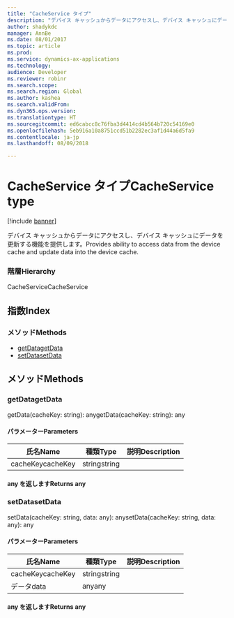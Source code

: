 ```yaml
---
title: "CacheService タイプ"
description: "デバイス キャッシュからデータにアクセスし、デバイス キャッシュにデータを更新する機能を提供します。"
author: shadykdc
manager: AnnBe
ms.date: 08/01/2017
ms.topic: article
ms.prod: 
ms.service: dynamics-ax-applications
ms.technology: 
audience: Developer
ms.reviewer: robinr
ms.search.scope: 
ms.search.region: Global
ms.author: kashea
ms.search.validFrom: 
ms.dyn365.ops.version: 
ms.translationtype: HT
ms.sourcegitcommit: ed6cabcc8c76fba3d4414cd4b564b720c54169e0
ms.openlocfilehash: 5eb916a10a8751ccd51b2282ec3af1d44a6d5fa9
ms.contentlocale: ja-jp
ms.lasthandoff: 08/09/2018

---
```


# <a name="cacheservice-type"></a><span data-ttu-id="15279-103">CacheService タイプ</span><span class="sxs-lookup"><span data-stu-id="15279-103">CacheService type</span></span>

[!include [banner](../../../../includes/banner.md)]

<span data-ttu-id="15279-104">デバイス キャッシュからデータにアクセスし、デバイス キャッシュにデータを更新する機能を提供します。</span><span class="sxs-lookup"><span data-stu-id="15279-104">Provides ability to access data from the device cache and update data into the device cache.</span></span>

### <a name="hierarchy"></a><span data-ttu-id="15279-105">階層</span><span class="sxs-lookup"><span data-stu-id="15279-105">Hierarchy</span></span>

<span data-ttu-id="15279-106">CacheService</span><span class="sxs-lookup"><span data-stu-id="15279-106">CacheService</span></span> <br>

## <a name="index"></a><span data-ttu-id="15279-107">指数</span><span class="sxs-lookup"><span data-stu-id="15279-107">Index</span></span>

### <a name="methods"></a><span data-ttu-id="15279-108">メソッド</span><span class="sxs-lookup"><span data-stu-id="15279-108">Methods</span></span>

* [<span data-ttu-id="15279-109">getData</span><span class="sxs-lookup"><span data-stu-id="15279-109">getData</span></span>](services-business-logic-services-icacheservice.md#getdata)
* [<span data-ttu-id="15279-110">setData</span><span class="sxs-lookup"><span data-stu-id="15279-110">setData</span></span>](services-business-logic-services-icacheservice.md#setdata)

## <a name="methods"></a><span data-ttu-id="15279-111">メソッド</span><span class="sxs-lookup"><span data-stu-id="15279-111">Methods</span></span>

### <a name="getdata"></a><span data-ttu-id="15279-112">getData</span><span class="sxs-lookup"><span data-stu-id="15279-112">getData</span></span>


<span data-ttu-id="15279-113">getData(cacheKey: string): any</span><span class="sxs-lookup"><span data-stu-id="15279-113">getData(cacheKey: string): any</span></span>




#### <a name="parameters"></a><span data-ttu-id="15279-114">パラメーター</span><span class="sxs-lookup"><span data-stu-id="15279-114">Parameters</span></span>

| <span data-ttu-id="15279-115">氏名</span><span class="sxs-lookup"><span data-stu-id="15279-115">Name</span></span> | <span data-ttu-id="15279-116">種類</span><span class="sxs-lookup"><span data-stu-id="15279-116">Type</span></span> | <span data-ttu-id="15279-117">説明</span><span class="sxs-lookup"><span data-stu-id="15279-117">Description</span></span> |
| ---- | ---- | ----------- |
| <span data-ttu-id="15279-118">cacheKey</span><span class="sxs-lookup"><span data-stu-id="15279-118">cacheKey</span></span>|<span data-ttu-id="15279-119">string</span><span class="sxs-lookup"><span data-stu-id="15279-119">string</span></span>||

#### <a name="returns-any"></a><span data-ttu-id="15279-120">any を返します</span><span class="sxs-lookup"><span data-stu-id="15279-120">Returns any</span></span>

### <a name="setdata"></a><span data-ttu-id="15279-121">setData</span><span class="sxs-lookup"><span data-stu-id="15279-121">setData</span></span>


<span data-ttu-id="15279-122">setData(cacheKey: string, data: any): any</span><span class="sxs-lookup"><span data-stu-id="15279-122">setData(cacheKey: string, data: any): any</span></span>




#### <a name="parameters"></a><span data-ttu-id="15279-123">パラメーター</span><span class="sxs-lookup"><span data-stu-id="15279-123">Parameters</span></span>

| <span data-ttu-id="15279-124">氏名</span><span class="sxs-lookup"><span data-stu-id="15279-124">Name</span></span> | <span data-ttu-id="15279-125">種類</span><span class="sxs-lookup"><span data-stu-id="15279-125">Type</span></span> | <span data-ttu-id="15279-126">説明</span><span class="sxs-lookup"><span data-stu-id="15279-126">Description</span></span> |
| ---- | ---- | ----------- |
| <span data-ttu-id="15279-127">cacheKey</span><span class="sxs-lookup"><span data-stu-id="15279-127">cacheKey</span></span>|<span data-ttu-id="15279-128">string</span><span class="sxs-lookup"><span data-stu-id="15279-128">string</span></span>||
| <span data-ttu-id="15279-129">データ</span><span class="sxs-lookup"><span data-stu-id="15279-129">data</span></span>|<span data-ttu-id="15279-130">any</span><span class="sxs-lookup"><span data-stu-id="15279-130">any</span></span>||

#### <a name="returns-any"></a><span data-ttu-id="15279-131">any を返します</span><span class="sxs-lookup"><span data-stu-id="15279-131">Returns any</span></span>


